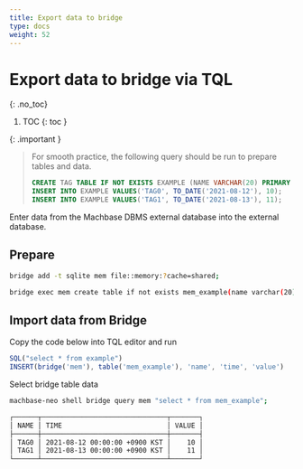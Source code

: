 ```yaml
---
title: Export data to bridge
type: docs
weight: 52
---
```


# Export data to bridge via TQL
{: .no_toc}

1. TOC
{: toc }

{: .important }
> For smooth practice, the following query should be run to prepare tables and data.
> ```sql
> CREATE TAG TABLE IF NOT EXISTS EXAMPLE (NAME VARCHAR(20) PRIMARY KEY, TIME DATETIME BASETIME, VALUE DOUBLE SUMMARIZED);
> INSERT INTO EXAMPLE VALUES('TAG0', TO_DATE('2021-08-12'), 10);
> INSERT INTO EXAMPLE VALUES('TAG1', TO_DATE('2021-08-13'), 11);
> ```
>

Enter data from the Machbase DBMS external database into the external database.

## Prepare

```sh
bridge add -t sqlite mem file::memory:?cache=shared;

bridge exec mem create table if not exists mem_example(name varchar(20), time datetime, value double);
```

## Import data from Bridge

Copy the code below into TQL editor and run

```js
SQL("select * from example")
INSERT(bridge('mem'), table('mem_example'), 'name', 'time', 'value')
```

Select bridge table data

```sh
machbase-neo shell bridge query mem "select * from mem_example";

┌──────┬───────────────────────────────┬───────┐
│ NAME │ TIME                          │ VALUE │
├──────┼───────────────────────────────┼───────┤
│ TAG0 │ 2021-08-12 00:00:00 +0900 KST │    10 │
│ TAG1 │ 2021-08-13 00:00:00 +0900 KST │    11 │
└──────┴───────────────────────────────┴───────┘
```
